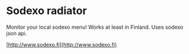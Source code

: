Sodexo radiator
===============

Monitor your local sodexo menu! Works at least in Finland.
Uses sodexo json api.

[http://www.sodexo.fi](http://www.sodexo.fi)
